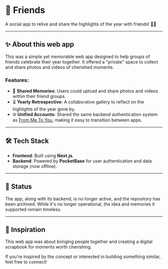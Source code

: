 # 📸 Friends

A social app to relive and share the highlights of the year with friends! 🎉🎥  

---

## ✨ About this web app 
This was a simple yet memorable web app designed to help groups of friends celebrate their year together. It offered a "private" space to collect and share photos and videos of cherished moments.  

### Features:  
- 📂 **Shared Memories**: Users could upload and share photos and videos within their friend groups.  
- ⏳ **Yearly Retrospective**: A collaborative gallery to reflect on the highlights of the year gone by.  
- 🌐 **Unified Accounts**: Shared the same backend authentication system as [From Me To You](https://github.com/setsudan/fmty), making it easy to transition between apps.  

---

## 🛠️ Tech Stack  
- **Frontend**: Built using **Next.js**.  
- **Backend**: Powered by **PocketBase** for user authentication and data storage (now offline).  

---

## 📜 Status  
The app, along with its backend, is no longer active, and the repository has been archived. While it's no longer operational, the idea and memories it supported remain timeless.  

---

## 🌱 Inspiration  
This web app was about bringing people together and creating a digital scrapbook for moments worth cherishing.  

If you're inspired by the concept or interested in building something similar, feel free to connect!  

